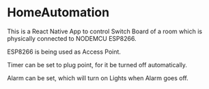 # HomeAutomation

This is a React Native App to control Switch Board of a room which is physically connected to NODEMCU ESP8266.

ESP8266 is being used as Access Point.

Timer can be set to plug point, for it be turned off automatically.

Alarm can be set, which will turn on Lights when Alarm goes off.
